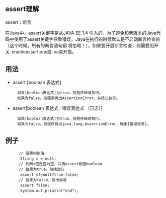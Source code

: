 ## assert理解
assert：断言

在Java中，assert关键字是从JAVA SE 1.4 引入的，为了避免和老版本的Java代码中使用了assert关键字导致错误，Java在执行的时候默认是不启动断言检查的（这个时候，所有的断言语句都 将忽略！），如果要开启断言检查，则需要用开关-enableassertions或-ea来开启。

## 用法

- assert [boolean 表达式]
        
        如果[boolean表达式]为true，则程序继续执行。
        如果为false，则程序抛出AssertionError，并终止执行。

- assert[boolean 表达式 : 错误表达式 （日志）]
        
        如果[boolean表达式]为true，则程序继续执行。
        如果为false，则程序抛出java.lang.AssertionError，输出[错误信息]。
        
## 例子
```
      // 设置初始值
　　　　String s = null;
      // 判断s值是否为空，并用assert赋值boolean
      // 结果为true，继续运行
　　　　assert s!=null?true:false;
      // 结果为false，抛出异常
　　　　assert false;
　　　　System.out.println("end");

```
